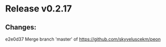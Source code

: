 # Release v0.2.17

## Changes:

e2e0d37 Merge branch 'master' of https://github.com/skyveluscekm/peon
